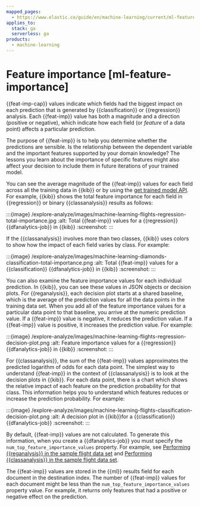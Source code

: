 ```yaml
---
mapped_pages:
  - https://www.elastic.co/guide/en/machine-learning/current/ml-feature-importance.html
applies_to:
  stack: ga
  serverless: ga
products:
  - machine-learning
---
```


# Feature importance [ml-feature-importance]

{{feat-imp-cap}} values indicate which fields had the biggest impact on each prediction that is generated by {{classification}} or {{regression}} analysis. Each {{feat-imp}} value has both a magnitude and a direction (positive or negative), which indicate how each field (or *feature* of a data point) affects a particular prediction.

The purpose of {{feat-imp}} is to help you determine whether the predictions are sensible. Is the relationship between the dependent variable and the important features supported by your domain knowledge? The lessons you learn about the importance of specific features might also affect your decision to include them in future iterations of your trained model.

You can see the average magnitude of the {{feat-imp}} values for each field across all the training data in {{kib}} or by using the [get trained model API](https://www.elastic.co/docs/api/doc/elasticsearch/operation/operation-ml-get-trained-models). For example, {{kib}} shows the total feature importance for each field in {{regression}} or binary {{classanalysis}} results as follows:

:::{image} /explore-analyze/images/machine-learning-flights-regression-total-importance.jpg
:alt: Total {{feat-imp}} values for a {{regression}} {{dfanalytics-job}} in {{kib}}
:screenshot:
:::

If the {{classanalysis}} involves more than two classes, {{kib}} uses colors to show how the impact of each field varies by class. For example:

:::{image} /explore-analyze/images/machine-learning-diamonds-classification-total-importance.png
:alt: Total {{feat-imp}} values for a {{classification}} {{dfanalytics-job}} in {{kib}}
:screenshot:
:::

You can also examine the feature importance values for each individual prediction. In {{kib}}, you can see these values in JSON objects or decision plots. For {{reganalysis}}, each decision plot starts at a shared baseline, which is the average of the prediction values for all the data points in the training data set. When you add all of the feature importance values for a particular data point to that baseline, you arrive at the numeric prediction value. If a {{feat-imp}} value is negative, it reduces the prediction value. If a {{feat-imp}} value is positive, it increases the prediction value. For example:

:::{image} /explore-analyze/images/machine-learning-flights-regression-decision-plot.png
:alt: Feature importance values for a {{regression}} {{dfanalytics-job}} in {{kib}}
:screenshot:
:::

For {{classanalysis}}, the sum of the {{feat-imp}} values approximates the predicted logarithm of odds for each data point. The simplest way to understand {{feat-imp}} in the context of {{classanalysis}} is to look at the decision plots in {{kib}}. For each data point, there is a chart which shows the relative impact of each feature on the prediction probability for that class. This information helps you to understand which features reduces or increase the prediction probability. For example:

:::{image} /explore-analyze/images/machine-learning-flights-classification-decision-plot.png
:alt: A decision plot in {{kib}}for a {{classification}} {{dfanalytics-job}}
:screenshot:
:::

By default, {{feat-imp}} values are not calculated. To generate this information, when you create a {{dfanalytics-job}} you must specify the `num_top_feature_importance_values` property. For example, see [Performing {{reganalysis}} in the sample flight data set](ml-dfa-regression.md#performing-regression) and [Performing {{classanalysis}} in the sample flight data set](ml-dfa-classification.md#performing-classification).

The {{feat-imp}} values are stored in the {{ml}} results field for each document in the destination index. The number of {{feat-imp}} values for each document might be less than the `num_top_feature_importance_values` property value. For example, it returns only features that had a positive or negative effect on the prediction.
